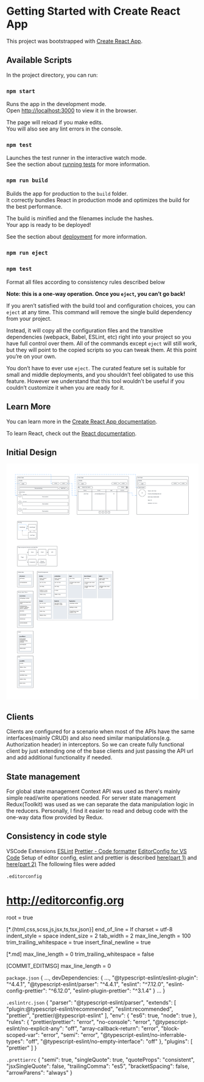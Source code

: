 # Getting Started with Create React App

This project was bootstrapped with [Create React App](https://github.com/facebook/create-react-app).

## Available Scripts

In the project directory, you can run:

### `npm start`

Runs the app in the development mode.\
Open [http://localhost:3000](http://localhost:3000) to view it in the browser.

The page will reload if you make edits.\
You will also see any lint errors in the console.

### `npm test`

Launches the test runner in the interactive watch mode.\
See the section about [running tests](https://facebook.github.io/create-react-app/docs/running-tests) for more information.

### `npm run build`

Builds the app for production to the `build` folder.\
It correctly bundles React in production mode and optimizes the build for the best performance.

The build is minified and the filenames include the hashes.\
Your app is ready to be deployed!

See the section about [deployment](https://facebook.github.io/create-react-app/docs/deployment) for more information.

### `npm run eject`

### `npm test`

Format all files according to consistency rules described below

**Note: this is a one-way operation. Once you `eject`, you can’t go back!**

If you aren’t satisfied with the build tool and configuration choices, you can `eject` at any time. This command will remove the single build dependency from your project.

Instead, it will copy all the configuration files and the transitive dependencies (webpack, Babel, ESLint, etc) right into your project so you have full control over them. All of the commands except `eject` will still work, but they will point to the copied scripts so you can tweak them. At this point you’re on your own.

You don’t have to ever use `eject`. The curated feature set is suitable for small and middle deployments, and you shouldn’t feel obligated to use this feature. However we understand that this tool wouldn’t be useful if you couldn’t customize it when you are ready for it.

## Learn More

You can learn more in the [Create React App documentation](https://facebook.github.io/create-react-app/docs/getting-started).

To learn React, check out the [React documentation](https://reactjs.org/).

## Initial Design

![Initial design](./initial-design.png)

## Clients

Clients are configured for a scenario when most of the APIs have the same interfaces(mainly CRUD) and also need similar manipulations(e.g. Authorization header) in interceptors. So we can create fully functional client by just extending one of the base clients and just passing the API url and add additional functionality if needed.

## State management

For global state management Context API was used as there's mainly simple read/write operations needed.
For server state management Redux(Toolkit) was used as we can separate the data manipulation logic in the reducers. Personally, I find it easier to read and debug code with the one-way data flow provided by Redux.

## Consistency in code style

VSCode Extensions
[ESLint](https://marketplace.visualstudio.com/items?itemName=dbaeumer.vscode-eslint)
[Prettier - Code formatter](https://marketplace.visualstudio.com/items?itemName=esbenp.prettier-vscode)
[EditorConfig for VS Code](https://marketplace.visualstudio.com/items?itemName=EditorConfig.EditorConfig)
Setup of editor config, eslint and prettier is described [here(part 1)](https://blog.theodo.com/2019/08/why-you-should-use-eslint-prettier-and-editorconfig-together/) and [here(part 2)](https://blog.theodo.com/2019/08/empower-your-dev-environment-with-eslint-prettier-and-editorconfig-with-no-conflicts/)
The following files were added

`.editorconfig`

# http://editorconfig.org

root = true

[*.{html,css,scss,js,jsx,ts,tsx,json}]
end_of_line = lf
charset = utf-8
indent_style = space
indent_size = 2
tab_width = 2
max_line_length = 100
trim_trailing_whitespace = true
insert_final_newline = true

[*.md]
max_line_length = 0
trim_trailing_whitespace = false

[COMMIT_EDITMSG]
max_line_length = 0

`package.json`
{
...,
devDependencies: {
...,
"@typescript-eslint/eslint-plugin": "^4.4.1",
"@typescript-eslint/parser": "^4.4.1",
"eslint": "^7.12.0",
"eslint-config-prettier": "^6.12.0",
"eslint-plugin-prettier": "^3.1.4"
}
...
}

`.eslintrc.json`
{
"parser": "@typescript-eslint/parser",
"extends": [
"plugin:@typescript-eslint/recommended",
"eslint:recommended",
"prettier",
"prettier/@typescript-eslint"
],
"env": {
"es6": true,
"node": true
},
"rules": {
"prettier/prettier": "error",
"no-console": "error",
"@typescript-eslint/no-explicit-any": "off",
"array-callback-return": "error",
"block-scoped-var": "error",
"semi": "error",
"@typescript-eslint/no-inferrable-types": "off",
"@typescript-eslint/no-empty-interface": "off"
},
"plugins": [
"prettier"
]
}

`.prettierrc`
{
"semi": true,
"singleQuote": true,
"quoteProps": "consistent",
"jsxSingleQuote": false,
"trailingComma": "es5",
"bracketSpacing": false,
"arrowParens": "always"
}

<br />
<br />

